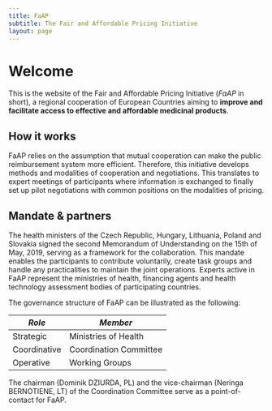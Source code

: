 ```yaml
---
title: FaAP
subtitle: The Fair and Affordable Pricing Initiative
layout: page
---
```


# Welcome

This is the website of the Fair and Affordable Pricing Initiative (*FaAP* in short), a regional cooperation of European Countries aiming to **improve and facilitate access to effective and affordable medicinal products**.

## How it works

FaAP relies on the assumption that mutual cooperation can make the public reimbursement system more efficient. Therefore, this initiative develops methods and modalities of cooperation and negotiations. This translates to expert meetings of participants where information is exchanged to finally set up pilot negotiations with common positions on the modalities of pricing.

## Mandate & partners

The health ministers of the Czech Republic, Hungary, Lithuania, Poland and Slovakia signed the second Memorandum of Understanding on the 15th of May, 2019, serving as a framework for the collaboration. This mandate enables the participants to contribute voluntarily, create task groups and handle any practicalities to maintain the joint operations. Experts active in FaAP represent the ministries of health, financing agents and health technology assessment bodies of participating countries. 

The governance structure of FaAP can be illustrated as the following:

| *Role*       | *Member*               |
|--------------|------------------------|
| Strategic    | Ministries of Health   |
| Coordinative | Coordination Committee |
| Operative    | Working Groups         |

The chairman (Dominik DZIURDA, PL) and the vice-chairman (Neringa BERNOTIENE, LT) of the Coordination Committee serve as a point-of-contact for FaAP.
